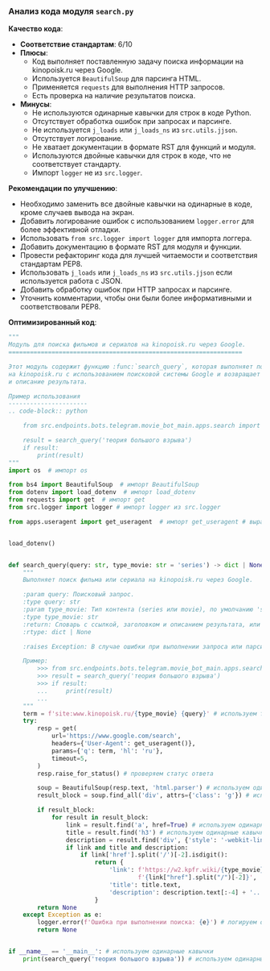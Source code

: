 ### Анализ кода модуля `search.py`

**Качество кода**:
- **Соответствие стандартам**: 6/10
- **Плюсы**:
    - Код выполняет поставленную задачу поиска информации на kinopoisk.ru через Google.
    - Используется `BeautifulSoup` для парсинга HTML.
    - Применяется `requests` для выполнения HTTP запросов.
    - Есть проверка на наличие результатов поиска.
- **Минусы**:
    - Не используются одинарные кавычки для строк в коде Python.
    - Отсутствует обработка ошибок при запросах и парсинге.
    - Не используется `j_loads` или `j_loads_ns` из `src.utils.jjson`.
    - Отсутствует логирование.
    - Не хватает документации в формате RST для функций и модуля.
    - Используются двойные кавычки для строк в коде, что не соответствует стандарту.
    - Импорт `logger` не из `src.logger`.

**Рекомендации по улучшению**:
- Необходимо заменить все двойные кавычки на одинарные в коде, кроме случаев вывода на экран.
- Добавить логирование ошибок с использованием `logger.error` для более эффективной отладки.
- Использовать `from src.logger import logger` для импорта логгера.
- Добавить документацию в формате RST для модуля и функции.
- Провести рефакторинг кода для лучшей читаемости и соответствия стандартам PEP8.
- Использовать `j_loads` или `j_loads_ns` из `src.utils.jjson` если используется работа с JSON.
- Добавить обработку ошибок при HTTP запросах и парсинге.
- Уточнить комментарии, чтобы они были более информативными и соответствовали PEP8.

**Оптимизированный код**:
```python
"""
Модуль для поиска фильмов и сериалов на kinopoisk.ru через Google.
=================================================================

Этот модуль содержит функцию :func:`search_query`, которая выполняет поиск по заданному запросу
на kinopoisk.ru с использованием поисковой системы Google и возвращает ссылку, заголовок
и описание результата.

Пример использования
----------------------
.. code-block:: python

    from src.endpoints.bots.telegram.movie_bot_main.apps.search import search_query

    result = search_query('теория большого взрыва')
    if result:
        print(result)
"""
import os  # импорт os

from bs4 import BeautifulSoup  # импорт BeautifulSoup
from dotenv import load_dotenv  # импорт load_dotenv
from requests import get  # импорт get
from src.logger import logger # импорт logger из src.logger

from apps.useragent import get_useragent  # импорт get_useragent # выравнивание импортов


load_dotenv()


def search_query(query: str, type_movie: str = 'series') -> dict | None:
    """
    Выполняет поиск фильма или сериала на kinopoisk.ru через Google.

    :param query: Поисковый запрос.
    :type query: str
    :param type_movie: Тип контента (series или movie), по умолчанию 'series'.
    :type type_movie: str
    :return: Словарь с ссылкой, заголовком и описанием результата, или None, если ничего не найдено.
    :rtype: dict | None

    :raises Exception: В случае ошибки при выполнении запроса или парсинга.

    Пример:
        >>> from src.endpoints.bots.telegram.movie_bot_main.apps.search import search_query
        >>> result = search_query('теория большого взрыва')
        >>> if result:
        ...     print(result)
        ...
    """
    term = f'site:www.kinopoisk.ru/{type_movie} {query}' # используем f-строку и одинарные кавычки
    try:
        resp = get(
            url='https://www.google.com/search',
            headers={'User-Agent': get_useragent()},
            params={'q': term, 'hl': 'ru'},
            timeout=5,
        )
        resp.raise_for_status() # проверяем статус ответа

        soup = BeautifulSoup(resp.text, 'html.parser') # используем одинарные кавычки
        result_block = soup.find_all('div', attrs={'class': 'g'}) # используем одинарные кавычки

        if result_block:
            for result in result_block:
                link = result.find('a', href=True) # используем одинарные кавычки
                title = result.find('h3') # используем одинарные кавычки
                description = result.find('div', {'style': '-webkit-line-clamp:2'}) # используем одинарные кавычки
                if link and title and description:
                    if link['href'].split('/')[-2].isdigit():
                        return {
                            'link': f'https://w2.kpfr.wiki/{type_movie}/' # используем f-строку и одинарные кавычки
                                    f'{link["href"].split("/")[-2]}',
                            'title': title.text,
                            'description': description.text[:-4] + '...',
                        }
        return None
    except Exception as e:
        logger.error(f'Ошибка при выполнении поиска: {e}') # логируем ошибку
        return None


if __name__ == '__main__': # используем одинарные кавычки
    print(search_query('теория большого взрыва')) # используем одинарные кавычки